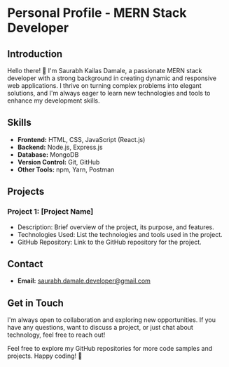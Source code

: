 # Personal Profile - MERN Stack Developer

## Introduction
Hello there! 👋 I'm Saurabh Kailas Damale, a passionate MERN stack developer with a strong background in creating dynamic and responsive web applications. I thrive on turning complex problems into elegant solutions, and I'm always eager to learn new technologies and tools to enhance my development skills.

## Skills
- **Frontend:** HTML, CSS, JavaScript (React.js)
- **Backend:** Node.js, Express.js
- **Database:** MongoDB
- **Version Control:** Git, GitHub
- **Other Tools:** npm, Yarn, Postman

## Projects
### Project 1: [Project Name]
- Description: Brief overview of the project, its purpose, and features.
- Technologies Used: List the technologies and tools used in the project.
- GitHub Repository: Link to the GitHub repository for the project.

## Contact
- **Email:** saurabh.damale.developer@gmail.com

## Get in Touch
I'm always open to collaboration and exploring new opportunities. If you have any questions, want to discuss a project, or just chat about technology, feel free to reach out!

Feel free to explore my GitHub repositories for more code samples and projects. Happy coding! 🚀
